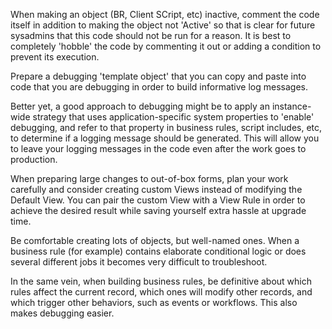 

When making an object (BR, Client SCript, etc) inactive, comment the code itself in addition to making the object not 'Active' so that is clear for future sysadmins that this code should not be run for a reason. It is best to completely 'hobble' the code by commenting it out or adding a condition to prevent its execution.

Prepare a debugging 'template object' that you can copy and paste into code that you are debugging in order to build informative log messages.

Better yet, a good approach to debugging might be to apply an instance-wide strategy that uses application-specific system properties to 'enable' debugging, and refer to that property in business rules, script includes, etc, to determine if a logging message should be generated. This will allow you to leave your logging messages in the code even after the work goes to production.

When preparing large changes to out-of-box forms, plan your work carefully and consider creating custom Views instead of modifying the Default View. You can pair the custom View with a View Rule in order to achieve the desired result while saving yourself extra hassle at upgrade time.

Be comfortable creating lots of objects, but well-named ones. When a business rule (for example) contains elaborate conditional logic or does several different jobs it becomes very difficult to troubleshoot. 

In the same vein, when building business rules, be definitive about which rules affect the current record, which ones will modify other records, and which trigger other behaviors, such as events or workflows. This also makes debugging easier.

